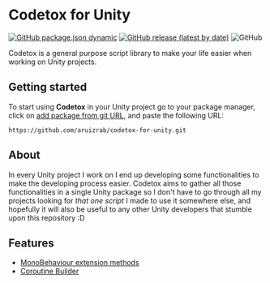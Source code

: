 # Codetox for Unity
[![GitHub package.json dynamic](https://img.shields.io/github/package-json/unity/aruizrab/codetox-for-unity?logo=unity)](https://unity3d.com/get-unity/download/archive)
[![GitHub release (latest by date)](https://img.shields.io/github/v/release/aruizrab/codetox-for-unity)](./releases/latest)
![GitHub](https://img.shields.io/github/license/aruizrab/codetox-for-unity?label=license)

Codetox is a general purpose script library to make your life easier when working on Unity projects.

## Getting started
To start using **Codetox** in your Unity project go to your package manager, click on [add package from git URL](https://docs.unity3d.com/2021.2/Documentation/Manual/upm-ui-giturl.html "Unity Documentation - Installing from a Git URL"), and paste the following URL:
```
https://github.com/aruizrab/codetox-for-unity.git
```

## About
In every Unity project I work on I end up developing some functionalities to make the developing process easier. Codetox aims to gather all those functionalities in a single Unity package so I don't have to go through all my projects looking for *that one script* I made to use it somewhere else, and hopefully it will also be useful to any other Unity developers that stumble upon this repository :D

## Features
* [MonoBehaviour extension methods](../../wiki/MonoBehaviour-extension-methods)
* [Coroutine Builder](../../wiki/Coroutine-Builder)
